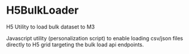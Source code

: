 # H5BulkLoader
H5 Utility to load bulk dataset to M3 

Javascript utility (personalization script) to enable loading csv/json files directly to H5 grid targeting the bulk load api endpoints.
